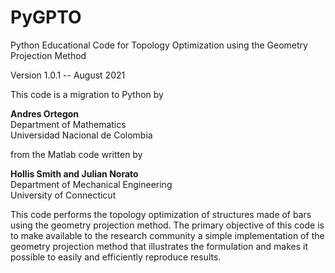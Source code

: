 # PyGPTO

Python Educational Code for Topology Optimization using the Geometry Projection Method

Version 1.0.1 -- August 2021

This code is a migration to Python by 

<strong>Andres Ortegon</strong> <br/>
Department of Mathematics <br/>
Universidad Nacional de Colombia <br/>

from the Matlab code written by <br/>

<strong>Hollis Smith and Julian Norato</strong> <br/>
Department of Mechanical Engineering <br/>
University of Connecticut <br/>

This code performs the topology optimization of structures made of bars using the geometry projection method. The primary objective of this code is to make available to the research community a simple implementation of the geometry projection method that illustrates the formulation and makes it possible to easily and efficiently reproduce results.
